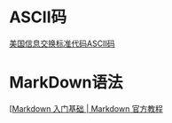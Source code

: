 # ASCII码

[美国信息交换标准代码ASCII码](http://c.biancheng.net/c/ascii/)

# MarkDown语法

[[Markdown 入门基础 | Markdown 官方教程](https://markdown.com.cn/intro.html#markdown-是什么？)

